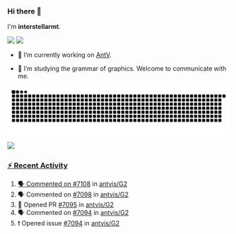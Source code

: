 ### Hi there 👋

I'm **interstellarmt**.

[![](https://img.shields.io/endpoint?url=https://awards.antv.vision/interstellarmt-g2-contributor.json)](https://github.com/antvis/g2)
[![](https://img.shields.io/endpoint?url=https://awards.antv.vision/interstellarmt-gpt-vis-contributor.json)](https://github.com/antvis/gpt-vis)

- 🔭 I’m currently working on [AntV](https://github.com/antvis).

- 📖 I’m studying the grammar of graphics. Welcome to communicate with me.

![](https://raw.githubusercontent.com/interstellarmt/interstellarmt/refs/heads/output/github-contribution-grid-snake.svg)
<div>
  <a href="https://github.com/interstellarmt">
  <img height="180em" src="https://github-readme-stats-eight-theta.vercel.app/api?username=interstellarmt&show_icons=true&include_all_commits=true&count_private=true&theme=tokyonight"/>
</div>
    
### :zap: Recent Activity

<!--START_SECTION:activity-->
1. 🗣 Commented on [#7108](https://github.com/antvis/G2/pull/7108#issuecomment-3248005098) in [antvis/G2](https://github.com/antvis/G2)
2. 🗣 Commented on [#7098](https://github.com/antvis/G2/issues/7098#issuecomment-3227330542) in [antvis/G2](https://github.com/antvis/G2)
3. 💪 Opened PR [#7095](https://github.com/antvis/G2/pull/7095) in [antvis/G2](https://github.com/antvis/G2)
4. 🗣 Commented on [#7094](https://github.com/antvis/G2/issues/7094#issuecomment-3210384315) in [antvis/G2](https://github.com/antvis/G2)
5. ❗ Opened issue [#7094](https://github.com/antvis/G2/issues/7094) in [antvis/G2](https://github.com/antvis/G2)
<!--END_SECTION:activity-->

